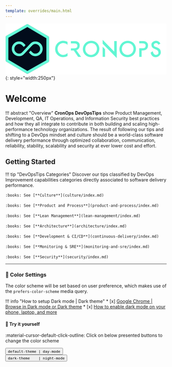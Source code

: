 ```yaml
---
template: overrides/main.html
---
```


![cronops-logo](./assets/images/logos/cronops-isologo-simple.png "CronOps"){: style="width:250px"}

# Welcome

!!! abstract "Overview"
    **CronOps DevOpsTips** show Product Management, Development, QA, IT Operations, and Information Security
    best practices and how they all integrate to contribute in both building and scaling high-performance
    technology organizations. The result of following our tips and shifting to a DevOps mindset and culture
    should be a world-class software delivery performance through optimized collaboration, communication,
    reliability, stability, scalability and security at ever lower cost and effort.

## Getting Started

!!! tip "DevOpsTips Categories" 
    Discover our tips classified by DevOps Improvement capabilities categories directly associated to software delivery
    performance.

    :books: See [**Culture**](culture/index.md) 
    
    :books: See [**Product and Process**](product-and-process/index.md)
    
    :books: See [**Lean Management**](lean-management/index.md)
    
    :books: See [**Architecture**](architecture/index.md)
    
    :books: See [**Development & CI/CD**](continuous-delivery/index.md)
    
    :books: See [**Monitoring & SRE**](monitoring-and-sre/index.md)
    
    :books: See [**Security**](security/index.md)


---
### :art: Color Settings

The color scheme will be set based on user preference, which makes use of the `prefers-color-scheme` media query. 

!!! info "How to setup Dark mode | Dark theme"
    * [x] [Google Chrome | Browse in Dark mode or Dark theme](https://support.google.com/chrome/answer/9275525)
    * [x] [How to enable dark mode on your phone, laptop, and more](https://www.theverge.com/2019/3/22/18270975/how-to-dark-mode-iphone-android-mac-windows-xbox-ps4-nintendo-switch)

#### :art: Try it yourself
:material-cursor-default-click-outline: Click on below presented buttons to change the color
scheme

<div class="tx-switch">
  <button data-md-color-scheme="default"><code>default-theme | day-mode</code></button>
  <br>
  <button data-md-color-scheme="slate"><code>dark-theme &nbsp&nbsp | night-mode</code></button>
</div>

<script>
  var buttons = document.querySelectorAll("button[data-md-color-scheme]")
  buttons.forEach(function(button) {
    button.addEventListener("click", function() {
      var attr = this.getAttribute("data-md-color-scheme")
      document.body.setAttribute("data-md-color-scheme", attr)
      var name = document.querySelector("#__code_0 code span:nth-child(7)")
      name.textContent = attr
    })
  })
</script>
